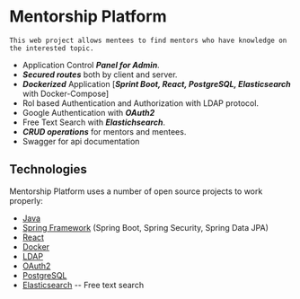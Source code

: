 # Mentorship Platform

	This web project allows mentees to find mentors who have knowledge on the interested topic.

  - Application Control ***Panel for Admin***.
  - ***Secured routes*** both by client and server.
  - ***Dockerized*** Application [***Sprint Boot, React, PostgreSQL, Elasticsearch*** with Docker-Compose]
  - Rol based Authentication and Authorization with LDAP protocol.
  - Google Authentication with ***OAuth2***
  - Free Text Search with ***Elastichsearch***.
  - ***CRUD operations*** for mentors and mentees.
  - Swagger for api documentation

## Technologies
Mentorship Platform uses a number of open source projects to work properly:

- [Java](https://www.java.com)
- [Spring Framework](https://spring.io/) (Spring Boot, Spring Security, Spring Data JPA)
- [React](https://reactjs.org/)
- [Docker](https://www.docker.com/)
- [LDAP](https://ldap.com/)
- [OAuth2](https://oauth.net/2/)
- [PostgreSQL](https://www.postgresql.org/)
- [Elasticsearch](https://www.elastic.co/) -- Free text search

